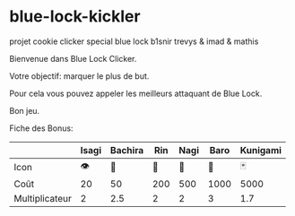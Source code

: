 # blue-lock-kickler

projet cookie clicker special blue lock b1snir  trevys &amp; imad &amp; mathis



Bienvenue dans Blue Lock Clicker. 

Votre objectif: marquer le plus de but. 

Pour cela vous pouvez appeler les meilleurs attaquant de Blue Lock. 

Bon jeu.



Fiche des Bonus:

|                | Isagi | Bachira | Rin | Nagi | Baro | Kunigami |
| -------------- | ----- | ------- | --- | ---- | ---- | -------- |
| Icon           | 👁️   | 🎩      | 🎯  | 🥱   | 👑   | 🃏       |
| Coût           | 20    | 50      | 200 | 500  | 1000 | 5000     |
| Multiplicateur | 2     | 2.5     | 2   | 2    | 3    | 1.7      |
